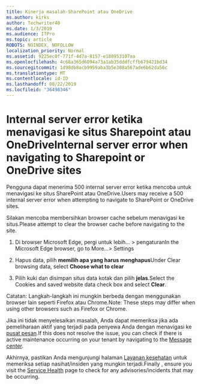 ```yaml
---
title: Kinerja masalah-SharePoint atau OneDrive
ms.author: kirks
author: Techwriter40
ms.date: 1/3/2019
ms.audience: ITPro
ms.topic: article
ROBOTS: NOINDEX, NOFOLLOW
localization_priority: Normal
ms.assetid: 9225ec0f-771f-4d7a-8157-e188953107aa
ms.openlocfilehash: 4c68a365d6094a73a1ab35dddfcffb679421bd34
ms.sourcegitcommit: 1d98db8acb9959aba3b5e308a567ade6b62da56c
ms.translationtype: MT
ms.contentlocale: id-ID
ms.lasthandoff: 08/22/2019
ms.locfileid: "36498346"
---
```

# <a name="internal-server-error-when-navigating-to-sharepoint-or-onedrive-sites"></a><span data-ttu-id="83282-102">Internal server error ketika menavigasi ke situs Sharepoint atau OneDrive</span><span class="sxs-lookup"><span data-stu-id="83282-102">Internal server error when navigating to Sharepoint or OneDrive sites</span></span>

<span data-ttu-id="83282-103">Pengguna dapat menerima 500 internal server error ketika mencoba untuk menavigasi ke situs SharePoint atau OneDrive.</span><span class="sxs-lookup"><span data-stu-id="83282-103">Users may receive a 500 internal server error when attempting to navigate to SharePoint or OneDrive sites.</span></span> 

<span data-ttu-id="83282-104">Silakan mencoba membersihkan browser cache sebelum menavigasi ke situs.</span><span class="sxs-lookup"><span data-stu-id="83282-104">Please attempt to clear the browser cache before navigating to the site.</span></span>


1. <span data-ttu-id="83282-105">Di browser Microsoft Edge, pergi untuk lebih... > pengaturan</span><span class="sxs-lookup"><span data-stu-id="83282-105">In the Microsoft Edge browser, go to More...> Settings</span></span>

2. <span data-ttu-id="83282-106">Hapus data, pilih **memilih apa yang harus menghapus**</span><span class="sxs-lookup"><span data-stu-id="83282-106">Under Clear browsing data, select **Choose what to clear**</span></span>

3. <span data-ttu-id="83282-107">Pilih kuki dan disimpan situs data kotak dan pilih **jelas**.</span><span class="sxs-lookup"><span data-stu-id="83282-107">Select the Cookies and saved website data check box and select **Clear**.</span></span>

<span data-ttu-id="83282-108">Catatan: Langkah-langkah ini mungkin berbeda dengan menggunakan browser lain seperti Firefox atau Chrome.</span><span class="sxs-lookup"><span data-stu-id="83282-108">Note: These steps may differ when using other browsers such as Firefox or Chrome.</span></span>

<span data-ttu-id="83282-109">Jika ini tidak menyelesaikan masalah, Anda dapat memeriksa jika ada pemeliharaan aktif yang terjadi pada penyewa Anda dengan menavigasi ke [pusat pesan](https://portal.office.com/adminportal/home#/MessageCenter).</span><span class="sxs-lookup"><span data-stu-id="83282-109">If this does not resolve the issue, you can check if there is active maintenance occurring on your tenant by navigating to the [Message center](https://portal.office.com/adminportal/home#/MessageCenter).</span></span>

<span data-ttu-id="83282-110">Akhirnya, pastikan Anda mengunjungi halaman [Layanan kesehatan](https://portal.office.com/adminportal/home#/servicehealth) untuk memeriksa setiap nasihat/insiden yang mungkin terjadi.</span><span class="sxs-lookup"><span data-stu-id="83282-110">Finally , ensure you visit the [Service Health](https://portal.office.com/adminportal/home#/servicehealth) page to check for any advisories/incidents that may be occurring.</span></span>

